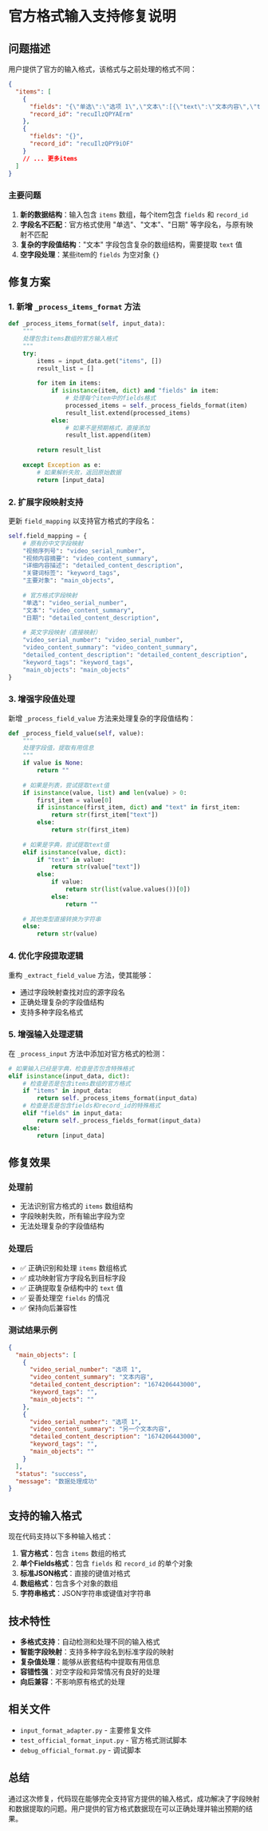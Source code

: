 # 官方格式输入支持修复说明

## 问题描述

用户提供了官方的输入格式，该格式与之前处理的格式不同：

```json
{
  "items": [
    {
      "fields": "{\"单选\":\"选项 1\",\"文本\":[{\"text\":\"文本内容\",\"type\":\"text\"}],\"日期\":1674206443000}",
      "record_id": "recuIlzQPYAErm"
    },
    {
      "fields": "{}",
      "record_id": "recuIlzQPY9iOF"
    }
    // ... 更多items
  ]
}
```

### 主要问题

1. **新的数据结构**：输入包含 `items` 数组，每个item包含 `fields` 和 `record_id`
2. **字段名不匹配**：官方格式使用 "单选"、"文本"、"日期" 等字段名，与原有映射不匹配
3. **复杂的字段值结构**："文本" 字段包含复杂的数组结构，需要提取 `text` 值
4. **空字段处理**：某些item的 `fields` 为空对象 `{}`

## 修复方案

### 1. 新增 `_process_items_format` 方法

```python
def _process_items_format(self, input_data):
    """
    处理包含items数组的官方输入格式
    """
    try:
        items = input_data.get("items", [])
        result_list = []
        
        for item in items:
            if isinstance(item, dict) and "fields" in item:
                # 处理每个item中的fields格式
                processed_items = self._process_fields_format(item)
                result_list.extend(processed_items)
            else:
                # 如果不是预期格式，直接添加
                result_list.append(item)
        
        return result_list
        
    except Exception as e:
        # 如果解析失败，返回原始数据
        return [input_data]
```

### 2. 扩展字段映射支持

更新 `field_mapping` 以支持官方格式的字段名：

```python
self.field_mapping = {
    # 原有的中文字段映射
    "视频序列号": "video_serial_number",
    "视频内容摘要": "video_content_summary", 
    "详细内容描述": "detailed_content_description",
    "关键词标签": "keyword_tags",
    "主要对象": "main_objects",
    
    # 官方格式字段映射
    "单选": "video_serial_number",
    "文本": "video_content_summary",
    "日期": "detailed_content_description",
    
    # 英文字段映射（直接映射）
    "video_serial_number": "video_serial_number",
    "video_content_summary": "video_content_summary",
    "detailed_content_description": "detailed_content_description",
    "keyword_tags": "keyword_tags",
    "main_objects": "main_objects"
}
```

### 3. 增强字段值处理

新增 `_process_field_value` 方法来处理复杂的字段值结构：

```python
def _process_field_value(self, value):
    """
    处理字段值，提取有用信息
    """
    if value is None:
        return ""
    
    # 如果是列表，尝试提取text值
    if isinstance(value, list) and len(value) > 0:
        first_item = value[0]
        if isinstance(first_item, dict) and "text" in first_item:
            return str(first_item["text"])
        else:
            return str(first_item)
    
    # 如果是字典，尝试提取text值
    elif isinstance(value, dict):
        if "text" in value:
            return str(value["text"])
        else:
            if value:
                return str(list(value.values())[0])
            else:
                return ""
    
    # 其他类型直接转换为字符串
    else:
        return str(value)
```

### 4. 优化字段提取逻辑

重构 `_extract_field_value` 方法，使其能够：
- 通过字段映射查找对应的源字段名
- 正确处理复杂的字段值结构
- 支持多种字段名格式

### 5. 增强输入处理逻辑

在 `_process_input` 方法中添加对官方格式的检测：

```python
# 如果输入已经是字典，检查是否包含特殊格式
elif isinstance(input_data, dict):
    # 检查是否是包含items数组的官方格式
    if "items" in input_data:
        return self._process_items_format(input_data)
    # 检查是否是包含fields和record_id的特殊格式
    elif "fields" in input_data:
        return self._process_fields_format(input_data)
    else:
        return [input_data]
```

## 修复效果

### 处理前
- 无法识别官方格式的 `items` 数组结构
- 字段映射失败，所有输出字段为空
- 无法处理复杂的字段值结构

### 处理后
- ✅ 正确识别和处理 `items` 数组格式
- ✅ 成功映射官方字段名到目标字段
- ✅ 正确提取复杂结构中的 `text` 值
- ✅ 妥善处理空 `fields` 的情况
- ✅ 保持向后兼容性

### 测试结果示例

```json
{
  "main_objects": [
    {
      "video_serial_number": "选项 1",
      "video_content_summary": "文本内容",
      "detailed_content_description": "1674206443000",
      "keyword_tags": "",
      "main_objects": ""
    },
    {
      "video_serial_number": "选项 1",
      "video_content_summary": "另一个文本内容",
      "detailed_content_description": "1674206443000",
      "keyword_tags": "",
      "main_objects": ""
    }
  ],
  "status": "success",
  "message": "数据处理成功"
}
```

## 支持的输入格式

现在代码支持以下多种输入格式：

1. **官方格式**：包含 `items` 数组的格式
2. **单个Fields格式**：包含 `fields` 和 `record_id` 的单个对象
3. **标准JSON格式**：直接的键值对格式
4. **数组格式**：包含多个对象的数组
5. **字符串格式**：JSON字符串或键值对字符串

## 技术特性

- **多格式支持**：自动检测和处理不同的输入格式
- **智能字段映射**：支持多种字段名到标准字段的映射
- **复杂值处理**：能够从嵌套结构中提取有用信息
- **容错性强**：对空字段和异常情况有良好的处理
- **向后兼容**：不影响原有格式的处理

## 相关文件

- `input_format_adapter.py` - 主要修复文件
- `test_official_format_input.py` - 官方格式测试脚本
- `debug_official_format.py` - 调试脚本

## 总结

通过这次修复，代码现在能够完全支持官方提供的输入格式，成功解决了字段映射和数据提取的问题。用户提供的官方格式数据现在可以正确处理并输出预期的结果。